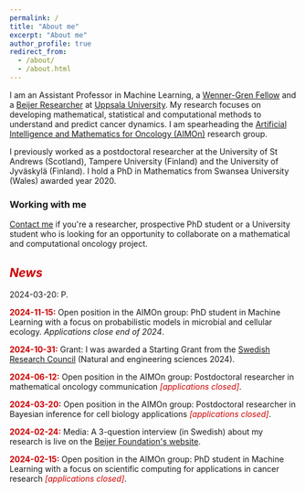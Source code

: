 ```yaml
---
permalink: /
title: "About me"
excerpt: "About me"
author_profile: true
redirect_from: 
  - /about/
  - /about.html
---
```


<p>
I am an Assistant Professor in Machine Learning, a 
<a href="https://www.swgc.org/">Wenner-Gren Fellow</a> and a  
<a href="https://beijerstiftelsen.se/en/partners/the-beijer-laboratory-ai-research">Beijer Researcher</a> at 
<a href="https://www.uu.se/en">Uppsala University</a>. 
My research focuses on developing mathematical, statistical and computational methods to understand and predict cancer dynamics. 
I am spearheading the 
<a href="https://sarahamis.github.io/group/">Artificial Intelligence and Mathematics for Oncology (AIMOn)</a> 
research group. 
</p>

<p>
I previously worked as a postdoctoral researcher at the University of St Andrews (Scotland), Tampere University (Finland) and the University of Jyväskylä (Finland). I hold a PhD in Mathematics from Swansea University (Wales) awarded year 2020.
</p>

### Working with me

<a href="https://sarahamis.github.io/contact/">Contact me</a> 
if you're a researcher, prospective PhD student or a University student who is looking for an opportunity to collaborate on a mathematical and computational oncology project. 

## <span style="color: #cc0000;">*News*</span>

2024-03-20: P. 
<p>
<span style="color: #cc0000;"><b>2024-11-15:</b></span> Open position in the AIMOn group: PhD student in Machine Learning with a focus on probabilistic models in microbial and cellular ecology. <i>Applications close end of 2024</i>.
</p>


<p>
<span style="color: #cc0000;"><b>2024-10-31:</b></span> Grant: I was awarded a Starting Grant from the <a href="https://www.vr.se/english.html">Swedish Research Council</a> (Natural and engineering sciences 2024). 
</p>

<p>
<span style="color: #cc0000;"><b>2024-06-12:</b></span> Open position in the AIMOn group: Postdoctoral researcher in mathematical oncology communication <span style="color: #cc0000;"><i>[applications closed]</i></span>.
</p>

<p>
<span style="color: #cc0000;"><b>2024-03-20:</b></span> Open position in the AIMOn group: Postdoctoral researcher in Bayesian inference for cell biology applications <span style="color: #cc0000;"><i>[applications closed]</i></span>.
</p>


<p>
<span style="color: #cc0000;"><b>2024-02-24:</b></span> Media: A 3-question interview (in Swedish) about my research is live on the <a href="https://www.beijerstiftelsen.se/nyheter/3-fr%C3%A5gor-till-nya-beijerforskaren-sara-hamis">Beijer Foundation's website</a>.
</p>

<p>
<span style="color: #cc0000;"><b>2024-02-15:</b></span> Open position in the AIMOn group: PhD student in Machine Learning with a focus on scientific computing for applications in cancer research <span style="color: #cc0000;"><i>[applications closed]</i></span>.
</p>



 
